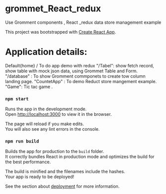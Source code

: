 # grommet_React_redux
Use Gromment components , React _redux data store management example

This project was bootstrapped with [Create React App](https://github.com/facebook/create-react-app).

# Application details: 
 Default{home} / To do app demo with redux
 "/Tabel": show fetch record, show table with mock json data, using Grommet Table and Form.
 "/database" : To show Gromment commponets to create tow column landing page.
 "CountetApp" : To demo Reduct store mangement example.
 "Game": Tic tac game .


### `npm start`

Runs the app in the development mode.<br>
Open [http://localhost:3000](http://localhost:3000) to view it in the browser.

The page will reload if you make edits.<br>
You will also see any lint errors in the console.


### `npm run build`

Builds the app for production to the `build` folder.<br>
It correctly bundles React in production mode and optimizes the build for the best performance.

The build is minified and the filenames include the hashes.<br>
Your app is ready to be deployed!

See the section about [deployment](https://facebook.github.io/create-react-app/docs/deployment) for more information.
